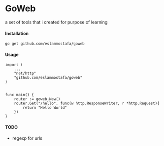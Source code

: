 # GoWeb

a set of tools that i created for purpose of learning

#### Installation

    go get github.com/eslammostafa/goweb

#### Usage

    import (
        ...
        "net/http"
        "github.com/eslammostafa/goweb"
    )


    func main() {
        router := goweb.New()
        router.Get("/hello", func(w http.ResponseWriter, r *http.Request){
            return "Hello World"
        })
    }

#### TODO

* regexp for urls
